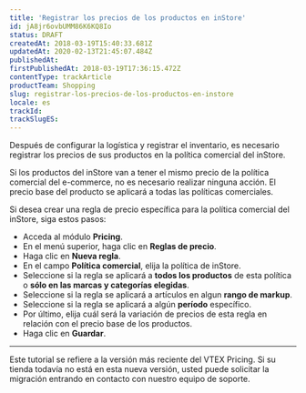```yaml
---
title: 'Registrar los precios de los productos en inStore'
id: jA8jr6ovbUMM86K6KQ8Io
status: DRAFT
createdAt: 2018-03-19T15:40:33.681Z
updatedAt: 2020-02-13T21:45:07.484Z
publishedAt: 
firstPublishedAt: 2018-03-19T17:36:15.472Z
contentType: trackArticle
productTeam: Shopping
slug: registrar-los-precios-de-los-productos-en-instore
locale: es
trackId: 
trackSlugES: 
---
```


Después de configurar la logística y registrar el inventario, es necesario registrar los precios de sus productos en la política comercial del inStore.

Si los productos del inStore van a tener el mismo precio de la política comercial del e-commerce, no es necesario realizar ninguna acción. El precio base del producto se aplicará a todas las políticas comerciales.

Si desea crear una regla de precio específica para la política comercial del inStore, siga estos pasos:

- Acceda al módulo __Pricing__.
- En el menú superior, haga clic en __Reglas de precio__.
- Haga clic en __Nueva regla__.
- En el campo __Política comercial__, elija la política de inStore.
- Seleccione si la regla se aplicará a __todos los productos__ de esta política o __sólo en las marcas y categorías elegidas__.
- Seleccione si la regla se aplicará a artículos en algun __rango de markup__.
- Seleccione si la regla se aplicará a algún __período__ específico.
- Por último, elija cuál será la variación de precios de esta regla en relación con el precio base de los productos.
- Haga clic en __Guardar__.

<Hr>

Este tutorial se refiere a la versión más reciente del VTEX Pricing. Si su tienda todavía no está en esta nueva versión, usted puede solicitar la migración entrando en contacto con nuestro equipo de soporte.
